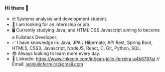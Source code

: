 ### Hi there 👋

<!--
**Jeanjulio96/Jeanjulio96** is a ✨ _special_ ✨ repository because its `README.md` (this file) appears on your GitHub profile.-->

+ 🤓 Systems analysis and development student.
+ 🌱 I am looking for an internship or job.
+ 🖥️ Currently studying Java, and HTML CSS Javascript aiming to become a Fullstack Developer.
+ ✅ I have knowledge in: Java, JPA / Hibernate, API Rest, Spring Boot, HTML5, CSS3, Javascript, NodeJS, React, C, Git, Python, SQL.
+ 😎 Always looking to learn more every day.
+ 🔗 Linkedin: https://www.linkedin.com/in/jean-júlio-ferreira-a4b6797a/ // Email: jeanjulioferreira@gmail.com
